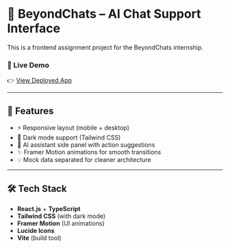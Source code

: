 # 💬 BeyondChats – AI Chat Support Interface

This is a frontend assignment project for the BeyondChats internship.

### 🔗 Live Demo
👉 [View Deployed App](https://beyond-chats-sigma.vercel.app/)

---

## 📌 Features

- ⚡ Responsive layout (mobile + desktop)
- 🌙 Dark mode support (Tailwind CSS)
- 🤖 AI assistant side panel with action suggestions
- ✨ Framer Motion animations for smooth transitions
- 💡 Mock data separated for cleaner architecture

---

## 🛠️ Tech Stack

- **React.js** + **TypeScript**
- **Tailwind CSS** (with dark mode)
- **Framer Motion** (UI animations)
- **Lucide Icons**
- **Vite** (build tool)

